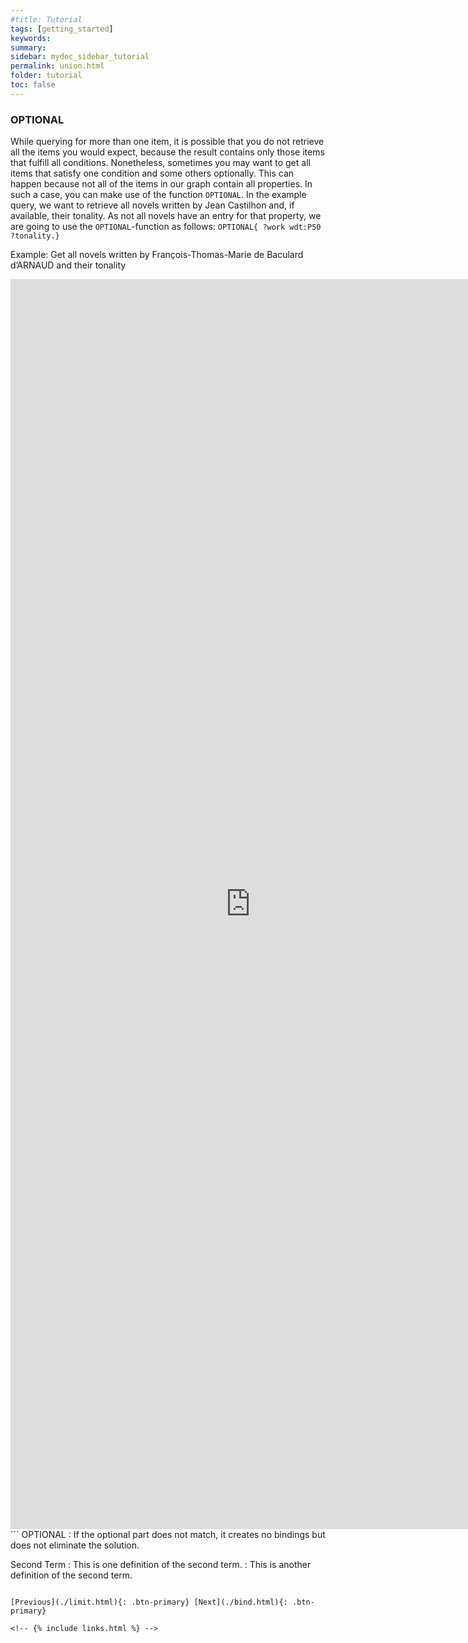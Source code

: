```yaml
---
#title: Tutorial
tags: [getting_started]
keywords:
summary:
sidebar: mydoc_sidebar_tutorial
permalink: union.html
folder: tutorial
toc: false
---
```


### **OPTIONAL**

While querying for more than one item, it is possible that you do not retrieve all the items you would expect, because the result contains only those items that fulfill all conditions. Nonetheless, sometimes you may want to get all items that satisfy one condition and some others optionally. This can happen because not all of the items in our graph contain all properties.
In such a case, you can make use of the function <code>OPTIONAL</code>.
In the example query, we want to retrieve all novels written by Jean Castilhon and, if available, their tonality. As not all novels have an entry for that property, we are going to use the `OPTIONAL`-function as follows: `OPTIONAL{ ?work wdt:P50 ?tonality.}`

Example: Get all novels written by François-Thomas-Marie de Baculard d’ARNAUD and their tonality

<iframe style="width: 80vw; height: 50vh; border: none;" src="http://zora.uni-trier.de:11100/embed.html#SELECT%20%3Fwork%20%3FworkLabel%20%3Ftonality%20%0AWHERE%0A%7B%0A%20%20%3Fwork%20wdt%3AP5%20wd%3AQ52.%20%23%20work%20has%20author%20Fran%C3%A7ois-Thomas-Marie%20de%20Baculard%20d%E2%80%99ARNAUD%20%20%0A%20%20OPTIONAL%20%7B%20%3Fwork%20wdt%3AP50%20%3Ftonality.%20%7D%0A%20%20SERVICE%20wikibase%3Alabel%20%7B%20bd%3AserviceParam%20wikibase%3Alanguage%20%22%5BAUTO_LANGUAGE%5D%22.%20%7D%0A%7D" referrerpolicy="origin" sandbox="allow-scripts allow-same-origin allow-popups" ></iframe>
```
OPTIONAL
: If the optional part does not match, it creates no bindings but does not eliminate the solution.

Second Term
: This is one definition of the second term.
: This is another definition of the second term.
```

[Previous](./limit.html){: .btn-primary} [Next](./bind.html){: .btn-primary}

<!-- {% include links.html %} -->
